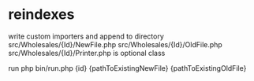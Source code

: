 # reindexes

write custom importers and append to directory 
src/Wholesales/{Id}/NewFile.php
src/Wholesales/{Id}/OldFile.php
src/Wholesales/{Id}/Printer.php is optional class



run  php bin/run.php {id} {pathToExistingNewFile} {pathToExistingOldFile}
